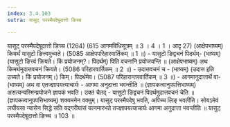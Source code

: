 ```yaml
---
index: 3.4.103
sutra: यासुट् परस्मैपदेषूदात्तो ङिच्च

---
```

 यासुट् परस्मैपदेषूदात्तो ङिच्च (1264) (615 आगमविधिसूत्रम् ॥ 3 । 4 । 1 । आदृ 27) (आक्षेपभाष्यम्) किमर्थं यासुटो ङित्त्वमुच्यते। (5085 आक्षेपपरिहारवार्तिकम् ॥ 1 ॥) - यासुटो ङिद्वचनं पिदर्थम्- (भाष्यम्) (यासुटो ङित्त्वं क्रियते। किं प्रयोजनम्?। पिदर्थम्) पिति वचनानि प्रयोजयन्ति ॥ (आक्षेपभाष्यम्) अथ किमर्थमुदात्तवचनं क्रियते। (5086 परिहारवार्तिकम् ॥ 2 ॥) - उदात्तवचनं च - (भाष्यम्) (उदात्त इति उच्यते। किं प्रयोजनम्।) किम्। पिदर्थमेव। (5087 परिहारान्तरवार्तिकम् ॥ 3 ॥) - आगमानुदात्तार्थे वा- (भाष्यम्) अथ वा एतज्ज्ञापयत्याचार्यः - आगमा अनुदात्ता भवन्तीति ॥ (ज्ञापकत्वानुपपत्तिभाष्यम्) असत्यन्यस्मिन्प्रयोजने ज्ञापकं भवति। उक्तं चैतद् - यासुटो ङिद्वचनं पिदर्थमुदात्तवचनं चेति ॥ (ज्ञापकत्वानुपपत्तिभाष्यम्) शक्यमनेन वक्तुम्। यासुट् परस्मैपदेषु भवति, अपिच्च लिङ् भवतीति। सोयऽमेवं लघीयसा न्यासेन सिद्धे सति यद्गरीयांसं यत्नमारभते तज्ज्ञापयत्याचार्यः आगमा अनुदात्ता भवन्तीति ॥ यासुट् परस्मैपदेषूदात्तो ङिच्च ॥ 103 ॥ 